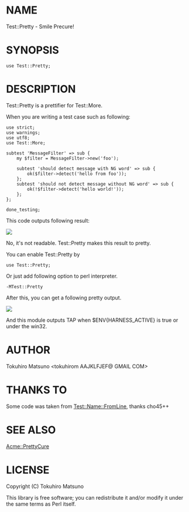 # NAME

Test::Pretty - Smile Precure!

# SYNOPSIS

    use Test::Pretty;

# DESCRIPTION

Test::Pretty is a prettifier for Test::More.

When you are writing a test case such as following:

    use strict;
    use warnings;
    use utf8;
    use Test::More;

    subtest 'MessageFilter' => sub {
        my $filter = MessageFilter->new('foo');

        subtest 'should detect message with NG word' => sub {
            ok($filter->detect('hello from foo'));
        };
        subtest 'should not detect message without NG word' => sub {
            ok(!$filter->detect('hello world!'));
        };
    };

    done_testing;

This code outputs following result:

<div><img src="https://raw.github.com/tokuhirom/Test-Pretty/master/img/more.png"></div>

No, it's not readable. Test::Pretty makes this result to pretty.

You can enable Test::Pretty by

    use Test::Pretty;

Or just add following option to perl interpreter.
    

    -MTest::Pretty

After this, you can get a following pretty output.

<div><img src="https://raw.github.com/tokuhirom/Test-Pretty/master/img/pretty.png"></div>

And this module outputs TAP when $ENV{HARNESS\_ACTIVE} is true or under the win32.

# AUTHOR

Tokuhiro Matsuno <tokuhirom AAJKLFJEF@ GMAIL COM>

# THANKS TO

Some code was taken from [Test::Name::FromLine](https://metacpan.org/pod/Test::Name::FromLine), thanks cho45++

# SEE ALSO

[Acme::PrettyCure](https://metacpan.org/pod/Acme::PrettyCure)

# LICENSE

Copyright (C) Tokuhiro Matsuno

This library is free software; you can redistribute it and/or modify
it under the same terms as Perl itself.
